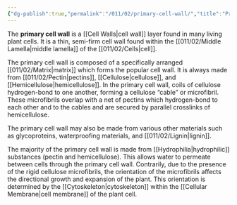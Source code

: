 ```yaml
---
{"dg-publish":true,"permalink":"/011/02/primary-cell-wall/","title":"Primary Cell Wall","tags":["BIOL412"],"noteIcon":"1","created":"2024-10-19T20:27:19.113-07:00","updated":"2024-10-03T23:12:55.524-07:00"}
---
```


The **primary cell wall** is a [[Cell Walls\|cell wall]] layer found in many living plant cells. It is a thin, semi-firm cell wall found within the [[011/02/Middle Lamella\|middle lamella]] of the [[011/02/Cells\|cell]].

The primary cell wall is composed of a specifically arranged [[011/02/Matrix\|matrix]] which forms the popular cell wall. It is always made from [[011/02/Pectin\|pectins]], [[Cellulose\|cellulose]], and [[Hemicellulose\|hemicellulose]]. In the primary cell wall, coils of cellulose hydrogen-bond to one another, forming a cellulose “cable” or microfibril. These microfibrils overlap with a net of pectins which hydrogen-bond to each other and to the cables and are secured by parallel crosslinks of hemicellulose.

The primary cell wall may also be made from various other materials such as glycoproteins, waterproofing materials, and [[011/02/Lignin\|lignin]].

The majority of the primary cell wall is made from [[Hydrophilia\|hydrophilic]] substances (pectin and hemicellulose). This allows water to permeate between cells through the primary cell wall. Contrarily, due to the presence of the rigid cellulose microfibrils, the orientation of the microfibrils affects the directional growth and expansion of the plant. This orientation is determined by the [[Cytoskeleton\|cytoskeleton]] within the [[Cellular Membrane\|cell membrane]] of the plant cell.
